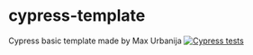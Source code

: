 # cypress-template
Cypress basic template made by Max Urbanija
[![Cypress tests](https://github.com/maxurbanija/cypress-template/actions/workflows/cypress.yml/badge.svg)](https://github.com/maxurbanija/cypress-template/actions/workflows/cypress.yml)
